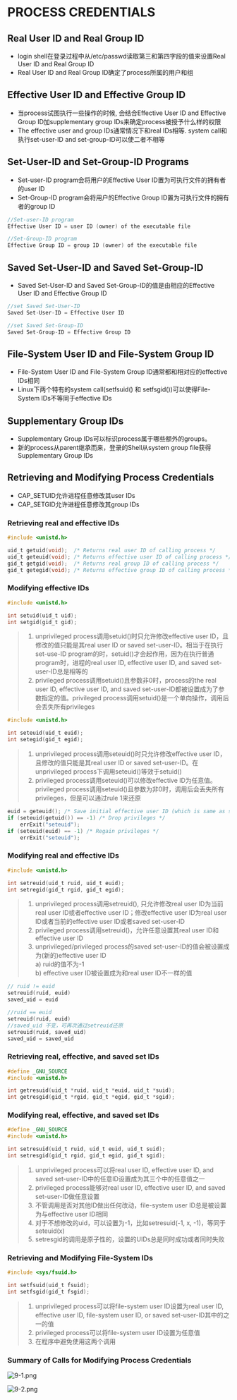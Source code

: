 # PROCESS CREDENTIALS

## Real User ID and Real Group ID
- login shell在登录过程中从/etc/passwd读取第三和第四字段的值来设置Real User ID and Real Group ID
- Real User ID and Real Group ID确定了process所属的用户和组

## Effective User ID and Effective Group ID
- 当process试图执行一些操作的时候, 会结合Effective User ID and Effective Group ID加supplementary group IDs来确定process被授予什么样的权限
- The effective user and group IDs通常情况下和real IDs相等. system call和执行set-user-ID and set-group-ID可以使二者不相等

## Set-User-ID and Set-Group-ID Programs
- Set-user-ID program会将用户的Effective User ID置为可执行文件的拥有者的user ID
- Set-Group-ID program会将用户的Effective Group ID置为可执行文件的拥有者的group ID
```c
//Set-user-ID program
Effective User ID = user ID (owner) of the executable file

//Set-Group-ID program
Effective Group ID = group ID (owner) of the executable file
```

## Saved Set-User-ID and Saved Set-Group-ID
- Saved Set-User-ID and Saved Set-Group-ID的值是由相应的Effective User ID and Effective Group ID
```c
//set Saved Set-User-ID
Saved Set-User-ID = Effective User ID

//set Saved Set-Group-ID
Saved Set-Group-ID = Effective Group ID
```

## File-System User ID and File-System Group ID
- File-System User ID and File-System Group ID通常都和相对应的effective IDs相同
- Linux下两个特有的system call(setfsuid() 和 setfsgid())可以使得File-System IDs不等同于effective IDs

## Supplementary Group IDs
- Supplementary Group IDs可以标识process属于哪些额外的groups。
- 新的process从parent继承而来，登录的Shell从system group file获得Supplementary Group IDs

## Retrieving and Modifying Process Credentials
- CAP_SETUID允许进程任意修改其user IDs
- CAP_SETGID允许进程任意修改其group IDs

### Retrieving real and effective IDs
```c
#include <unistd.h>

uid_t getuid(void);  /* Returns real user ID of calling process */
uid_t geteuid(void); /* Returns effective user ID of calling process */
gid_t getgid(void);  /* Returns real group ID of calling process */
gid_t getegid(void); /* Returns effective group ID of calling process */
```

### Modifying effective IDs
```c
#include <unistd.h>

int setuid(uid_t uid);
int setgid(gid_t gid);
```
> 1. unprivileged process调用setuid()时只允许修改effective user ID，且修改的值只能是其real user ID or saved set-user-ID。相当于在执行set-use-ID program的时，setuid()才会起作用，因为在执行普通program时，进程的real user ID, effective user ID, and saved set-user-ID总是相等的
> 2. privileged process调用setuid()且参数非0时，process的the real user ID, effective user ID, and saved set-user-ID都被设置成为了参数指定的值。privileged process调用setuid()是一个单向操作，调用后会丢失所有privileges

```c
#include <unistd.h>

int seteuid(uid_t euid);
int setegid(gid_t egid);
```
> 1. unprivileged process调用seteuid()时只允许修改effective user ID，且修改的值只能是其real user ID or saved set-user-ID。在unprivileged process下调用seteuid()等效于setuid()
> 2. privileged process调用seteuid()可以修改effective ID为任意值。privileged process调用seteuid()且参数为非0时，调用后会丢失所有privileges，但是可以通过rule 1来还原
```c
euid = geteuid(); /* Save initial effective user ID (which is same as saved set-user-ID) */
if (seteuid(getuid()) == -1) /* Drop privileges */
    errExit("seteuid");
if (seteuid(euid) == -1) /* Regain privileges */
    errExit("seteuid");
```

### Modifying real and effective IDs
```c
#include <unistd.h>

int setreuid(uid_t ruid, uid_t euid);
int setregid(gid_t rgid, gid_t egid);
```
> 1. unprivileged process调用setreuid(), 只允许修改real user ID为当前real user ID或者effective user ID；修改effective user ID为real user ID或者当前的effective user ID或者saved set-user-ID  
> 2. privileged process调用setreuid()，允许任意设置其real user ID和effective user ID
> 3. unprivileged/privileged process的saved set-user-ID的值会被设置成为(新的)effective user ID  
>   a) ruid的值不为-1  
>   b) effective user ID被设置成为和real user ID不一样的值
```c
// ruid != euid
setreuid(ruid, euid)
saved_uid = euid

//ruid == euid
setreuid(ruid, euid)
//saved_uid 不变，可再次通过setreuid还原
setreuid(ruid, saved_uid)
saved_uid = saved_uid
```

### Retrieving real, effective, and saved set IDs
```c
#define _GNU_SOURCE
#include <unistd.h>

int getresuid(uid_t *ruid, uid_t *euid, uid_t *suid);
int getresgid(gid_t *rgid, gid_t *egid, gid_t *sgid);
```

### Modifying real, effective, and saved set IDs
```c
#define _GNU_SOURCE
#include <unistd.h>

int setresuid(uid_t ruid, uid_t euid, uid_t suid);
int setresgid(gid_t rgid, gid_t egid, gid_t sgid);
```
> 1. unprivileged process可以将real user ID, effective user ID, and saved set-user-ID中的任意ID设置成为其三个中的任意值之一
> 2. privileged process能够对real user ID, effective user ID, and saved set-user-ID做任意设置
> 3. 不管调用是否对其他ID做出任何改动，file-system user ID总是被设置为与effective user ID相同
> 4. 对于不想修改的uid，可以设置为-1，比如setresuid(-1, x, -1)，等同于seteuid(x)
> 5. setresgid的调用是原子性的，设置的UIDs总是同时成功或者同时失败

### Retrieving and Modifying File-System IDs
```c
#include <sys/fsuid.h>

int setfsuid(uid_t fsuid);
int setfsgid(gid_t fsgid);
```
> 1. unprivileged process可以将file-system user ID设置为real user ID, effective user ID, file-system user ID, or saved set-user-ID其中的之一的值
> 2. privileged process可以将file-system user ID设置为任意值
> 3. 在程序中避免使用这两个调用

### Summary of Calls for Modifying Process Credentials
![9-1.png](img/9-1.png)

![9-2.png](img/9-2.png)

